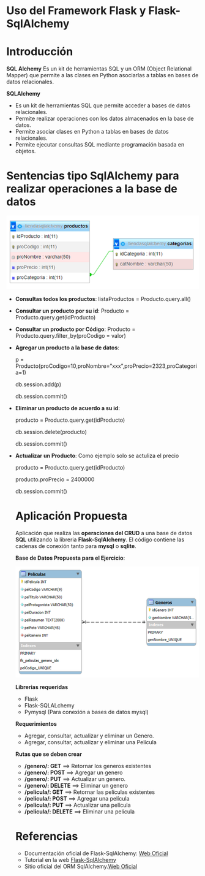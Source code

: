 # **Uso del Framework Flask y Flask-SqlAlchemy**

# **Introducción**

**SQL Alchemy**
Es un kit de herramientas SQL y un ORM (Object Relational Mapper) que permite a las clases en Python asociarlas a tablas en bases de datos relacionales.

**SQLAlchemy**

- Es un kit de herramientas SQL que permite acceder a bases de datos relacionales.
- Permite realizar operaciones con los datos almacenados en la base de datos.
- Permite asociar clases en Python a tablas en bases de datos relacionales.
- Permite ejecutar consultas SQL mediante programación basada en objetos. 

# **Sentencias tipo SqlAlchemy para realizar operaciones a la base de datos**

!["Base de Datos ejemplo para explicar las sentencias"](diagramaProductos.png)

- **Consultas todos los productos**: listaProductos = Producto.query.all()
- **Consultar un producto por su id**: Producto = Producto.query.get(idProducto)
- **Consultar un producto por Código**: Producto = Producto.query.filter_by(proCodigo = valor)
- **Agregar un producto a la base de datos**:
  
    p = Producto(proCodigo=10,proNombre=”xxx”,proPrecio=2323,proCategoria=1)
  
    db.session.add(p)
  
    db.session.commit()

- **Eliminar un producto de acuerdo a su id**:
  
    producto = Producto.query.get(idProducto)
  
    db.session.delete(producto)
  
    db.session.commit()

- **Actualizar un Producto**: Como ejemplo solo se actuliza el precio
  
    producto = Producto.query.get(idProducto)
  
    producto.proPrecio = 2400000
  
    db.session.commit()

  # **Aplicación Propuesta**

  Aplicación que realiza las **operaciones del CRUD** a una base de datos **SQL** utilizando la libreria **Flask-SqlAlchemy**.
  El código contiene las cadenas de conexión tanto para **mysql** o **sqlite**.
  
  **Base de Datos Propuesta para el Ejercicio**:
  
  ![](https://github.com/CesarMCuellarCha/GestionPeliculasFlask/blob/main/diagramaPeliculas.png)

  **Librerias requeridas**
  - Flask
  - Flask-SQLALchemy
  - Pymysql (Para conexión a bases de datos mysql)
 
  **Requerimientos**
  - Agregar, consultar, actualizar y eliminar un Genero.
  - Agregar, consultar, actualizar y eliminar una Película
 
  **Rutas que se deben crear**

  - **/genero/: GET** ==> Retornar los generos existentes
  - **/genero/: POST** ==> Agregar un genero
  - **/genero/: PUT** ==> Actualizar un genero.
  - **/genero/: DELETE** ==> Eliminar un genero
  - **/pelicula/: GET** ==> Retornar las películas existentes
  - **/pelicula/: POST** ==> Agregar una película
  - **/pelicula/: PUT** ==> Actualizar una película
  - **/pelicula/: DELETE** ==> Eliminar una película
 
  # **Referencias**

  - Documentación oficial de Flask-SqlAlchemy: [Web Oficial](https://flask-sqlalchemy.readthedocs.io/en/stable/)
  - Tutorial en la web [Flask-SqlAlchemy](https://www.tutorialspoint.com/flask/flask_sqlalchemy.htm)
  - Sitio oficial del ORM SqlAlchemy.[Web Oficial](https://www.sqlalchemy.org/)
